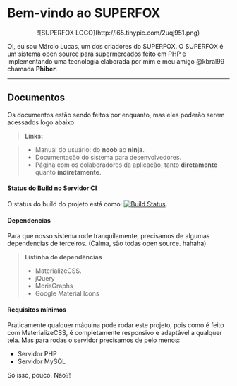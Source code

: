 Bem-vindo ao SUPERFOX
===================


<center>![SUPERFOX LOGO](http://i65.tinypic.com/2uqj951.png)</center>

<justify>Oi, eu sou Márcio Lucas, um dos criadores do SUPERFOX.
O SUPERFOX é um sistema open source para supermercados feito em PHP e implementando uma tecnologia elaborada por mim e meu amigo @kbral99 chamada **Phiber**<i class="icon-cog"></i>.</justify>

----------


Documentos
-------------

Os documentos estão sendo feitos por enquanto, mas eles poderão serem acessados logo abaixo

> **Links:**

> - Manual do usuário: do **noob** ao **ninja**.
> - Documentação do sistema para desenvolvedores.
> - Página com os colaboradores da aplicação, tanto **diretamente** quanto **indiretamente**.

#### <i class="icon-cog"></i> Status do Build no Servidor CI

O status do build do projeto está como: [![Build Status](https://travis-ci.org/marciioluucas/superfox.svg?branch=master)](https://travis-ci.org/marciioluucas/superfox).

#### <i class="icon-handshake"></i> Dependencias

Para que nosso sistema rode tranquilamente, precisamos de algumas dependencias de terceiros.
(Calma, são todas open source. hahaha)
> **Listinha de dependências**
> - MaterializeCSS.
> - jQuery
> - MorisGraphs
> - Google Material Icons


#### <i class="icon-pencil"></i> Requisitos mínimos

Praticamente qualquer máquina pode rodar este projeto, pois como é feito com MaterializeCSS, é completamente responsivo e adaptável a qualquer tela. Mas para rodas o servidor precisamos de pelo menos:

 - Servidor PHP
 - Servidor MySQL

Só isso, pouco. Não?!





  [1]: http://math.stackexchange.com/
  [2]: http://daringfireball.net/projects/markdown/syntax "Markdown"
  [3]: https://github.com/jmcmanus/pagedown-extra "Pagedown Extra"
  [4]: http://meta.math.stackexchange.com/questions/5020/mathjax-basic-tutorial-and-quick-reference
  [5]: https://code.google.com/p/google-code-prettify/
  [6]: http://highlightjs.org/
  [7]: http://bramp.github.io/js-sequence-diagrams/
  [8]: http://adrai.github.io/flowchart.js/
